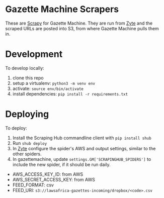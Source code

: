 # Gazette Machine Scrapers

These are [Scrapy](https://scrapy.org/) for Gazette Machine. They are run from [Zyte](https://app.zyte.com/p/375525/spiders) and the scraped
URLs are posted into S3, from where Gazette Machine pulls them in.

# Development

To develop locally:

1. clone this repo
2. setup a virtualenv: ``python3 -m venv env``
3. activate: `source env/bin/activate`
3. install dependencies: `pip install -r requirements.txt`

# Deploying

To deploy:

1. Install the Scraping Hub commandline client with `pip install shub`
2. Run `shub deploy`
3. In [Zyte](https://app.zyte.com/p/375525/spiders) configure the spider's AWS and output settings, similar to the other spiders.
4. In gazettemachine, update `settings.GM['SCRAPINGHUB_SPIDERS']` to include the new spider, if it should be run daily.

* AWS_ACCESS_KEY_ID: from AWS
* AWS_SECRET_ACCESS_KEY: from AWS
* FEED_FORMAT: csv
* FEED_URI: `s3://lawsafrica-gazettes-incoming/dropbox/<code>.csv`
